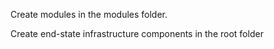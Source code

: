 Create modules in the modules folder.

Create end-state infrastructure components in the root folder